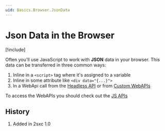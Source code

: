 ```yaml
---
uid: Basics.Browser.JsonData
---
```


# Json Data in the Browser

[!include[](~/basics/stack/_shared-float-summary.md)]
<style>.context-box-summary .format-json-headless { visibility: visible; } </style>

Often you'll use JavaScript to work with **JSON** data in your browser. 
This data can be transferred in three common ways:

1. Inline in a `<script>` tag where it's assigned to a variable
1. Inline in some attribute like `<div data="{...}">`
1. In a WebApi call from the [Headless API](xref:WebApi.Headless.Index) or from [Custom WebAPIs](xref:WebApi.Custom.Index)

To access the WebAPIs you should check out the [JS APIs](xref:JsCode.2sxcApi.Index)

## History

1. Added in 2sxc 1.0